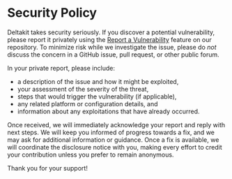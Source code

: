 # Security Policy

Deltakit takes security seriously. If you discover a potential vulnerability, please
report it privately using the
[Report a Vulnerability](https://github.com/Deltakit/deltakit/security) feature on
our repository. To minimize risk while we investigate the issue, please do *not*
discuss the concern in a GitHub issue, pull request, or other public forum.

In your private report, please include:
- a description of the issue and how it might be exploited,
- your assessment of the severity of the threat,
- steps that would trigger the vulnerability (if applicable),
- any related platform or configuration details, and
- information about any exploitations that have already occurred.

Once received, we will immediately acknowledge your report and reply with next steps.
We will keep you informed of progress towards a fix, and we may ask for additional
information or guidance. Once a fix is available, we will coordinate the disclosure
notice with you, making every effort to credit your contribution unless you prefer
to remain anonymous.

Thank you for your support!
